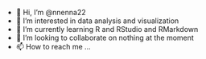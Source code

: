 - 👋 Hi, I’m @nnenna22
- 👀 I’m interested in data analysis and visualization
- 🌱 I’m currently learning R and RStudio and RMarkdown
- 💞️ I’m looking to collaborate on nothing at the moment
- 📫 How to reach me ...

<!---
nnenna22/nnenna22 is a ✨ special ✨ repository because its `README.md` (this file) appears on your GitHub profile.
You can click the Preview link to take a look at your changes.
--->
